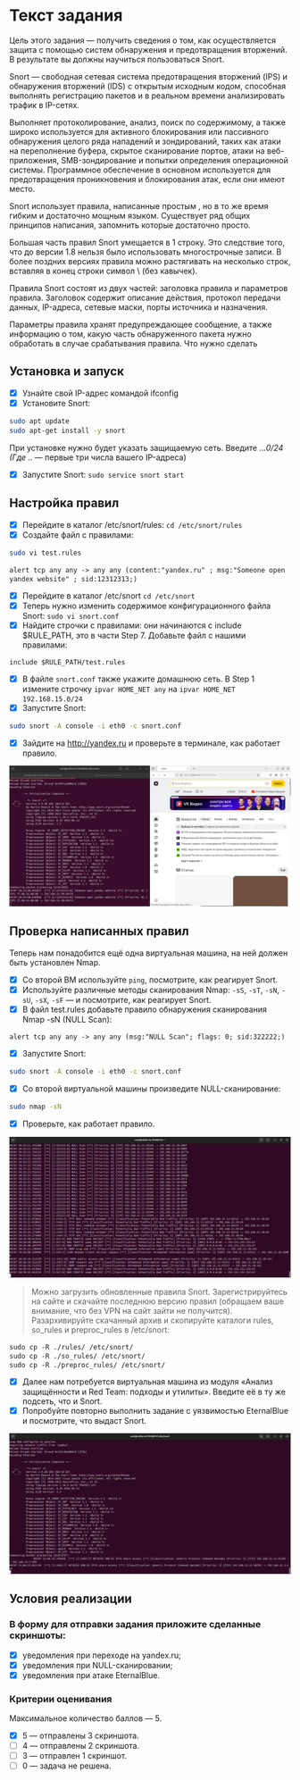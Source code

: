 # Текст задания

Цель этого задания — получить сведения о том, как осуществляется защита с помощью систем обнаружения и предотвращения вторжений. В результате вы должны научиться пользоваться Snort.

Snort — свободная сетевая система предотвращения вторжений (IPS) и обнаружения вторжений (IDS) с открытым исходным кодом, способная выполнять регистрацию пакетов и в реальном времени анализировать трафик в IP-сетях.

Выполняет протоколирование, анализ, поиск по содержимому, а также широко используется для активного блокирования или пассивного обнаружения целого ряда нападений и зондирований, таких как атаки на переполнение буфера, скрытое сканирование портов, атаки на веб-приложения, SMB-зондирование и попытки определения операционной системы. Программное обеспечение в основном используется для предотвращения проникновения и блокирования атак, если они имеют место.

Snort использует правила, написанные простым , но в то же время гибким и достаточно мощным языком. Существует ряд общих принципов написания, запомнить которые достаточно просто.

Большая часть правил Snort умещается в 1 строку. Это следствие того, что до версии 1.8 нельзя было использовать многострочные записи. В более поздних версиях правила можно растягивать на несколько строк, вставляя в конец строки символ \ (без кавычек).

Правила Snort состоят из двух частей: заголовка правила и параметров правила. Заголовок содержит описание действия, протокол передачи данных, IP-адреса, сетевые маски, порты источника и назначения.

Параметры правила хранят предупреждающее сообщение, а также информацию о том, какую часть обнаруженного пакета нужно обработать в случае срабатывания правила.
Что нужно сделать

## Установка и запуск

- [x] Узнайте свой IP-адрес командой ifconfig
- [x] Установите Snort:

```bash
sudo apt update
sudo apt-get install -y snort
```

При установке нужно будет указать защищаемую сеть. Введите ..*.0/24 (Где ..* — первые три числа вашего IP-адреса)

- [x] Запустите Snort: `sudo service snort start`

## Настройка правил

- [x] Перейдите в каталог /etc/snort/rules: `cd /etc/snort/rules`
- [x] Создайте файл с правилами:

```bash
sudo vi test.rules
```

    alert tcp any any -> any any (content:"yandex.ru" ; msg:"Someone open yandex website" ; sid:12312313;)

- [x] Перейдите в каталог /etc/snort `cd /etc/snort`
- [x] Теперь нужно изменить содержимое конфигурационного файла Snort: `sudo vi snort.conf`
- [x] Найдите строчки с правилами: они начинаются с include $RULE_PATH, это в части Step 7. Добавьте файл с нашими правилами:

```
include $RULE_PATH/test.rules
```

- [x] В файле `snort.conf` также укажите домашнюю сеть. В Step 1 измените строчку `ipvar HOME_NET any` на `ipvar HOME_NET 192.168.15.0/24`
- [x] Запустите Snort:

```bash
sudo snort -A console -i eth0 -c snort.conf
```

- [x] Зайдите на http://yandex.ru и проверьте в терминале, как работает правило.

![](./01_yandex.png)

## Проверка написанных правил

Теперь нам понадобится ещё одна виртуальная машина, на ней должен быть установлен Nmap.

- [x] Со второй ВМ используйте `ping`, посмотрите, как реагирует Snort.
- [x] Используйте различные методы сканирования Nmap: `-sS`, `-sT`, `-sN`, `-sU`, `-sX`, `-sF` — и посмотрите, как реагирует Snort.
- [x] В файл test.rules добавьте правило обнаружения сканирования Nmap -sN (NULL Scan):

```
alert tcp any any -> any any (msg:"NULL Scan"; flags: 0; sid:322222;)
```

- [x] Запустите Snort:

```bash
sudo snort -A console -i eth0 -c snort.conf
```

- [x] Со второй виртуальной машины произведите NULL-сканирование:

```bash
sudo nmap -sN
```

- [x] Проверьте, как работает правило.

![](./02_nmap-zero.png)

> Можно загрузить обновленные правила Snort.
> Зарегистрируйтесь на сайте и скачайте последнюю версию правил (обращаем ваше внимание, что без VPN на сайт зайти не получится).
>  Разархивируйте скачанный архив и скопируйте каталоги rules, so_rules и preproc_rules в /etc/snort:

    sudo cp -R ./rules/ /etc/snort/
    sudo cp -R ./so_rules/ /etc/snort/
    sudo cp -R ./preproc_rules/ /etc/snort/

- [x] Далее нам потребуется виртуальная машина из модуля «Анализ защищённости и Red Team: подходы и утилиты». Введите её в ту же подсеть, что и Snort.
- [x] Попробуйте повторно выполнить задание с уязвимостью EternalBlue и посмотрите, что выдаст Snort.

![](./03_ethernalblue-exploitation.png)

## Условия реализации

### В форму для отправки задания приложите сделанные скриншоты:

- [x] уведомления при переходе на yandex.ru;
- [x] уведомления при NULL-сканировании;
- [x] уведомления при атаке EternalBlue.

### Критерии оценивания

Максимальное количество баллов — 5.

- [x] 5 — отправлены 3 скриншота.
- [ ] 4 — отправлены 2 скриншота.
- [ ] 3 — отправлен 1 скриншот.
- [ ] 0 — задача не решена.
